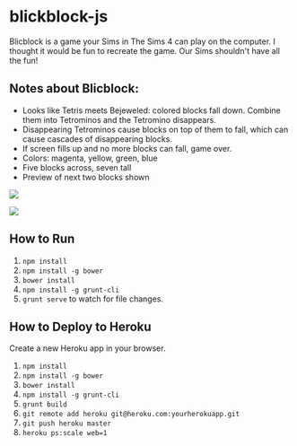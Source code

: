 # blickblock-js

Blicblock is a game your Sims in The Sims 4 can play on the computer. I thought
it would be fun to recreate the game. Our Sims shouldn't have all the fun!

## Notes about Blicblock:

- Looks like Tetris meets Bejeweled: colored blocks fall down. Combine them into Tetrominos and the Tetromino disappears.
- Disappearing Tetrominos cause blocks on top of them to fall, which can cause cascades of disappearing blocks.
- If screen fills up and no more blocks can fall, game over.
- Colors: magenta, yellow, green, blue
- Five blocks across, seven tall
- Preview of next two blocks shown

![](https://raw.githubusercontent.com/moneypenny/blicblock-js/master/app/images/blicblock-screenshot-1.png)

![](https://raw.githubusercontent.com/moneypenny/blicblock-js/master/app/images/blicblock-screenshot-2.png)

## How to Run

1. `npm install`
1. `npm install -g bower`
1. `bower install`
1. `npm install -g grunt-cli`
1. `grunt serve` to watch for file changes.

## How to Deploy to Heroku

Create a new Heroku app in your browser.

1. `npm install`
1. `npm install -g bower`
1. `bower install`
1. `npm install -g grunt-cli`
1. `grunt build`
1. `git remote add heroku git@heroku.com:yourherokuapp.git`
1. `git push heroku master`
1. `heroku ps:scale web=1`
